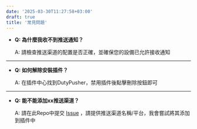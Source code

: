 ```yaml
---
date: '2025-03-30T11:27:58+03:00'
draft: true
title: '常見問題'
---
```


- **Q: 為什麼我收不到推送通知？**

  A: 請檢查推送渠道的配置是否正確，並確保您的設備已允許接收通知

---

- **Q: 如何解除安裝插件？**

  A: 在插件中心找到DutyPusher，禁用插件後點擊刪除按鈕即可

---

- **Q: 能不能添加xx推送渠道？**

  A: 請在此Repo中提交 [Issue](https://github.com/MorCherlf/FFXIVDutyPusher/issues/new/choose) ，請提供推送渠道名稱/平台，我會嘗試將其添加到插件中
